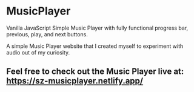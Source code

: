 # MusicPlayer
Vanilla JavaScript Simple Music Player with fully functional progress bar, previous, play, and next buttons.

A simple Music Player website that I created myself to experiment with audio out of my curiosity.

## Feel free to check out the Music Player live at: https://sz-musicplayer.netlify.app/
